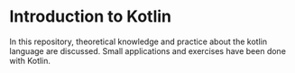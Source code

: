 # Introduction to Kotlin

In this repository, theoretical knowledge and practice about the kotlin language are discussed. Small applications and exercises have been done with Kotlin.

